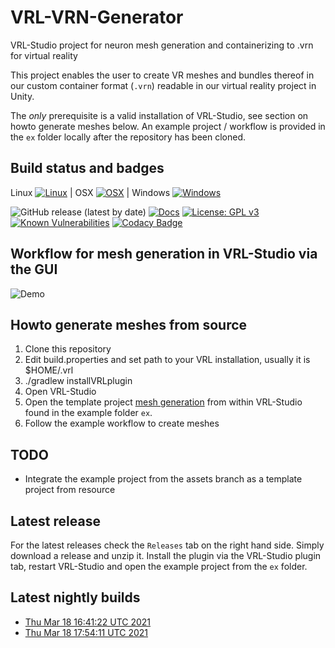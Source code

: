 # VRL-VRN-Generator

VRL-Studio project for neuron mesh generation and containerizing to .vrn for virtual reality 

This project enables the user to create VR meshes and bundles thereof in our 
custom container format (`.vrn`) readable in our virtual reality project in Unity.

The *only* prerequisite is a valid installation of VRL-Studio, see section on howto generate meshes below.
An example project / workflow is provided in the `ex` folder locally after the repository has been cloned.

## Build status and badges

Linux [![Linux](https://github.com/c2m2/VRL-VRN-Generator/actions/workflows/Build.yml/badge.svg)](https://github.com/c2m2/VRL-VRN-Generator/actions/workflows/Build.yml) | OSX [![OSX](https://travis-ci.org/c2m2/VRL-VRN-Generator.svg?branch=master)](https://travis-ci.org/c2m2/VRL-VRN-Generator) | Windows [![Windows](https://ci.appveyor.com/api/projects/status/lf67s11e2jreogr5?svg=true)](https://ci.appveyor.com/project/stephanmg/vrl-vrn-generator)

![GitHub release (latest by date)](https://img.shields.io/github/v/release/c2m2/VRL-VRN-Generator)
[![Docs](https://img.shields.io/badge/Javadoc-%20Documentation-blueviolet.svg)](https://c2m2.github.io/VRL-VRN-Generator/)
[![License: GPL v3](https://img.shields.io/badge/License-GPLv3-magenta.svg)](https://www.gnu.org/licenses/gpl-3.0)
[![Known Vulnerabilities](https://snyk.io/test/github/c2m2/VRL-VRN-Generator/badge.svg?targetFile=VRL-VRN-Generator/build.gradle)](https://snyk.io/test/github/c2m2/VRL-VRN-Generator?targetFile=VRL-VRN-Generator/build.gradle)
[![Codacy Badge](https://app.codacy.com/project/badge/Grade/5e4acf16fe224ef7b815a77ba83e5059)](https://www.codacy.com/gh/c2m2/VRL-VRN-Generator/dashboard?utm_source=github.com&amp;utm_medium=referral&amp;utm_content=c2m2/VRL-VRN-Generator&amp;utm_campaign=Badge_Grade)

## Workflow for mesh generation in VRL-Studio via the GUI
![Demo](../assets/example.png?raw=true)

## Howto generate meshes from source
1.  Clone this repository
2.  Edit build.properties and set path to your VRL installation, usually it is $HOME/.vrl
3.  ./gradlew installVRLplugin
4.  Open VRL-Studio
5.  Open the template project [mesh generation](ex/mesh-generation.vrlp) from within VRL-Studio found in the example folder `ex`.
6.  Follow the example workflow to create meshes

## TODO
-   Integrate the example project from the assets branch as a template project from resource

## Latest release
For the latest releases check the `Releases` tab on the right hand side.
Simply download a release and unzip it. Install the plugin via the VRL-Studio
plugin tab, restart VRL-Studio and open the example project from the `ex` folder.

## Latest nightly builds
-   [Thu Mar 18 16:41:22 UTC 2021](https://api.github.com/repos/c2m2/VRL-VRN-Generator/actions/artifacts/47945693/zip)
-   [Thu Mar 18 17:54:11 UTC 2021](https://api.github.com/repos/c2m2/VRL-VRN-Generator/actions/artifacts/47946318/zip)
